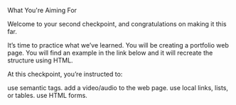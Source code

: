 What You're Aiming For

Welcome to your second checkpoint, and congratulations on making it this far.

It’s time to practice what we’ve learned.  You will be creating a portfolio web page. You will find an example in the link below and it will recreate the structure using HTML.

At this checkpoint, you’re instructed to:

use semantic tags.
add a video/audio to the web page.
use local links, lists, or tables.
use HTML forms.
